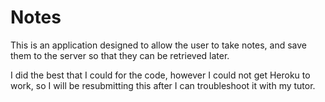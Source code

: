 # Notes

This is an application designed to allow the user to take notes, and save them to the server so that they can be retrieved later.

I did the best that I could for the code, however I could not get Heroku to work, so I will be resubmitting this after I can troubleshoot it with my tutor.
